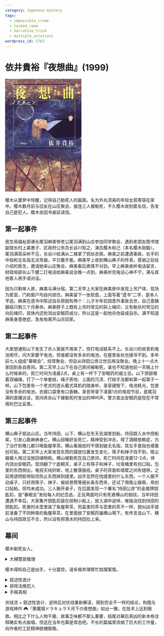 ```yaml
---
category: Japanese mystery
tags:
  - impossible_crime
  - locked_room
  - narrative_trick
  - multiple_solutions
wordpress_id: 5762
---
```


# 依井貴裕『夜想曲』(1999)

<img src=images/1999_cover.jpg width=250/>

樱木从噩梦中惊醒，记得自己勒死人的画面。名为外丸须美的年轻女孩寄宿在家中。樱木数月前与旧友在山庄聚会，接连三人被勒死，不久樱木收到匿名信，告发自己是犯人。樱木坐回书桌前读信。

## 第一起事件

民生局福祉部课长尾羽麻美带老公尾羽满到山庄参加同学聚会，遇到老朋友图书馆副馆长村上美惠子、区政府公务员长谷川知之、演员樱木和己（本名樱木刚毅）。尾羽满耳朵听不见，长谷川给满从二楼拿了铜丝衣架。麻美之前遭遇事故，右手的中指和无名指无法弯曲，平日戴手套。麻美早上收到横山典子的传真，感谢之前给介绍的医生，邀请她来山庄聚会，麻美看后表情不对劲。早上麻美收听电话留言，财政局部长山下健二打电话给麻美说会晚一点到，麻美听完电话心神不宁。满与其他客人用手语对话。

因为只剩单人房，麻美与满分宿。第二天早上大家在麻美房中发现上吊尸体，现场为密室，门和窗户均自内锁住。麻美留下一张软盘，上面写着“遗书”二字，是本人字迹。麻美在遗书中陈述自杀原因有两个：儿子半年前因意外事故去世，自己患胰腺癌只剩三个月寿命。麻美脖子上既有上吊时常见的斜上绳印，又有勒杀时常见的向后绳印，其体内还检测出安眠药成分，所以这是一起他杀伪装成自杀。满不知道麻美身患绝症，急匆匆离开山庄回家。

## 第二起事件

大家想通知山下发生了杀人案就不用来了，但打电话联系不上。长谷川的收音机电池用尽，问大家要干电池，但谁都没有多余的电池，在屋里各处也搜寻不到。多年前七人组成“春眠会”，经常聚会，但自从持田公彦过世后再没聚会。晚上十一点大家回到各自房间。第二天早上山下在自己房间被勒死，谁也不知道他前一天晚上什么时候来的，死亡时间为凌晨2点，桌上有一杯下了安眠药的威士忌。山下颈部缠着双编绳，打了一个单套结，绳子质地、上面的污渍、打结手法都和第一起案子一样。山下包里有一个老式的连头戴式耳机的随身听，录音键按下，电池耗光，包里没有多余的电池，衣服口袋里有口香糖。录音带录下凌晨1点的电视节目，是尾羽满的直播访谈，其间夹杂山下被勒死时发出的呻吟声。警方查出安眠药是现在不常用的巴比妥类。

## 第三起事件

横山典子抵达山庄。当年持田、山下、横山在冬天去湖里划船，持田跳入水中捞船桨，引发心脏麻痹身亡。横山目睹好友死亡，精神受到冲击，得了酒精依赖症，为了治疗到哪儿都只喝鱼腥草茶。横山看报纸时不慎划破无名指，其左手食指也缠着创可贴。第二天早上大家发现东西的摆放位置发生变化，筷子和掸子找不到，吸尘器被人用过没放回储物柜。横山被勒死在自己房间，死亡时间在凌晨12-2点，体内测出安眠药。现场翻了个底朝天，桌子上有筷子和掸子，垃圾桶里有创口贴，包里的东西倒出，电视天线折断，地上散落报纸。桌子的背面和墙壁之间有缝隙，之前用透明胶带贴住防止东西掉到缝里。凶手显然在找缝里的什么东西，一个人搬不动桌子，只好用筷子、掸子、报纸卷筒等细长条东西夹，还试了用吸尘器吸，用创口贴粘，但均未成功。三人搬开桌子，在后面发现一个署名“持田公彦”的金属牌钥匙扣，是“春眠会”发给每人的纪念品，正反两面均只有死者横山的指纹。当年持田遭遇不幸后，大家集齐钥匙扣装在纸制小船上，放入湖中追悼，唯独没找到持田的钥匙扣。死者的水壶里装了鱼腥草茶，但盖里的茶与壶里的茶不一样，貌似凶手提前准备了不同种类的鱼腥草茶，在里面放了安眠药骗横山喝下。有传言说山下、横山与持田政见不合，所以没有把落水的持田拉上来。

## 幕间

樱木勒死女人。

<details><summary>大槻警部推理</summary>
因为绳子质地、上面的污渍、打结手法相同，安眠药种类也相同，所以三起案件是同一凶手所为。凶手在找持田公彦的名牌，并且知道鱼腥草茶的事情，所以是圈内人。

随身听、磁带、电池上都没有指纹，说明被凶手擦除，并且放回磁带的时候把B面朝上而不是A面朝上，与山下强迫症的习惯不符。用头戴耳机听音乐时，如果碰到没有声音的空白部分，随身听便会自动快进到下一曲，磁带会卷带不整齐，但实际的磁带却是均匀顺滑的，这说明凶手用别的装置听过完整的录音。随身听的电池用尽，山庄也没有多余的电池，凶手为了播放磁带，只能用汽车里的车载磁带机。凶手是有车钥匙的人，也即尾羽满、樱木和己、横山典子三人之一。

凶手如果手里有金属衣架，可以将衣架拉直够桌后的钥匙扣，但凶手没有这么做，说明凶手没有衣架也即樱木、长谷川二人之一。

取交集可知凶手为樱木和己。
</details>

樱木得知自己是凶手，十分震惊，请多根井理帮忙梳理案情。

<details><summary>叙述性诡计</summary>
设三章的日期为A、B、C。原稿写明A是14号（长谷川看的晚报）。樱木说过C是三连休的最后一天。包含14号的三连休只有15日是成人日或敬老日的情况，由季节知道杀人案发生在 9/14（周六）-> 9/15（周日）-> 9/16（周一）。这样造成诸多矛盾之处：
<ul>
<li>A是周六：长谷川却给单位打电话询问工作状况。</li>
<li>A是周六：樱木在晚上六点以后去 ATM 取了钱还付了手续费，但银行六点之后关闭 ATM。</li>
<li>B是周日：长谷川给单位打电话。</li>
<li>B是周日：长谷川看 NHK 的晨间剧，但周日没有晨间剧。</li>
<li>B是周日：村上看晚报，但周日没有晚报。</li>
<li>C是周一：长谷川没看晨间剧。</li>
<li>C是周一：村上给单位打电话，但周一是闭馆日。</li>
</ul>
由区政府休息和晨间剧可以推出A是周二到周五的某一天。由 (1)长谷川打电话，(2)村上没有打电话，(3)报纸休刊，(4)晨报没有报道杀人案，说明没有晨报，(5)C是周日，可以推知B为周一。这样实际的顺序是 C（周日）-> B（周一）-> A（周二）!三章的顺序颠倒！日期为 10/12（周日）-> 10/13（周一）-> 10/14（周二），之前的 10/10 是体育节。横山在 10/11 周六晚到达山庄，10/12 凌晨遇害，晚报报道的“美女公务员遇害”是横山而不是尾羽麻美。尾羽夫妻因为参加电视节目耽搁，在 10/13 晚才抵达山庄。
</details>

<details><summary>排除法推犯人</summary>
<img src=images/1999_time_table.jpg width=550/>

按照正确顺序，有车钥匙的人是长谷川、麻美，没有铜丝衣架的人是满、麻美、村上、山下，取交集得知凶手为麻美。麻美杀死横山、山下后自杀，遗书是本人所写。麻美的杀人动机是因为生下了持田的孩子，替持田复仇。给横山看病的医生向麻美说明了造成横山酒精依赖症的原因，让她了解到持田事故的真相。麻美右手有残疾，所以戴手套不会留下指纹。麻美认识许多医生，可以轻易搞到安眠药。10/11 晚麻美深夜来到山庄，满为了电视节目住在酒店，所以毫不知情。麻美在杀死横山前给她看了持田的钥匙扣，横山不愿面对，将其扔到桌子后面。麻美让山下喝下掺有安眠药的威士忌，然后将其勒死，山下失去意识前按下录音键。麻美委托樱木用绳子勒死自己，樱木照办，在麻美脖子上留下向后的勒痕，但麻美只是失去意识，醒来后完成自杀。
</details>

<details><summary>手稿真相</summary>
樱木有两个人格：男性人格樱木刚毅、女性人格樱木和己。和己知道刚毅的存在，但刚毅不知道和己的存在。和己为了消灭刚毅的人格，写手稿将刚毅塑造成杀人犯。
</details>

伏线流 + 叙述性诡计，逆转后对伏线重新解读，得到完全不一样的结论，构图与游戏神作 🎮『悪魔城ドラキュラＸ月下の夜想曲』如出一辙，在技术上达到极致。相比之下什么人物干瘪、故事乏味都不那么重要，结尾对幕后真凶的新本格诠释确实有点崩塌，但这在当年也算是常态吧。不长的篇幅里浓缩了巨大的工作量，向作者的工匠精神脱帽致敬。